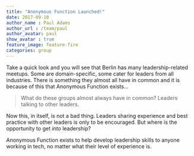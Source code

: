 ```yaml
---
title: "Anonymous Function Launched!"
date: 2017-09-10
author_name : Paul Adams
author_url : /team/paul
author_avatar: paul
show_avatar : true
feature_image: feature-fire
categories: group
---
```


Take a quick look and you will see that Berlin has many
leadership-related meetups. Some are domain-specific, some cater for
leaders from all industries. There is something they almost all have
in common and it is because of this that Anonymous Function exists...

> What do these groups almost always have in common? Leaders talking
> to other leaders.

Now this, in itself, is not a bad thing. Leaders sharing experience
and best practice with other leaders is only to be encouraged. But
where is the opportunity to get *into* leadership?

Anonymous Function exists to help develop leadership skills to anyone
working in tech, no matter what their level of experience is.